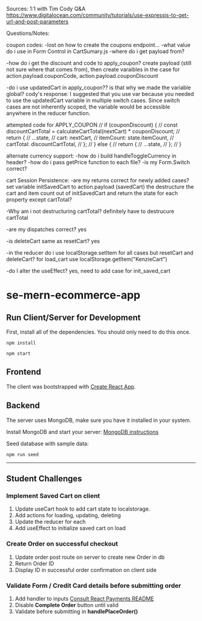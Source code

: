 Sources:
1:1 with Tim
Cody Q&A
https://www.digitalocean.com/community/tutorials/use-expressjs-to-get-url-and-post-parameters


Questions/Notes:

coupon codes:
-lost on how to create the coupons endpoint...
-what value do i use in Form Control in CartSumary.js
-where do i get payload from?

-how do i get the discount and code to apply_coupon?
create payload (still not sure where that comes from), then create varaibles in the case for action.payload.couponCode, action.payload.couponDiscount

-do i use updatedCart in apply_coupon?? is that why we made the variable global?
cody's response: I suggested that you use var because you needed to use the updatedCart variable in multiple switch cases. Since switch cases are not inherently scoped, the variable would be accessible anywhere in the reducer function.

attempted code for APPLY_COUPON
// if (couponDiscount) {
    //   const discountCartTotal = calculateCartTotal(nextCart) * couponDiscount;
    //   return {
    //     ...state,
    //     cart: nextCart,
    //     itemCount: state.itemCount,
    //     cartTotal: discountCartTotal,
    //   };
    // } else {
    //   return {
    //     ...state,
    //   };
    // }

alternate currency support:
-how do i build handleToggleCurrency in header?
-how do i pass getPrice function to each file?
-is my Form.Switch correct?




cart Session Persistence:
-are my returns correct for newly added cases?
set variable initSavedCart to action.payload (savedCart)
the destructure the cart and item count out of initSavedCart and return the state for each property except cartTotal?

-Why am i not destructuring cartTotal?
definitely have to destrucure cartTotal


-are my dispatches correct?
yes


-is deleteCart same as resetCart?
yes

-in the reducer do i use localStorage.setItem for all cases but resetCart and deleteCart?
for load_cart use localStorage.getItem("KenzieCart")

-do I alter the useEffect?
yes, need to add case for init_saved_cart





# se-mern-ecommerce-app

## Run Client/Server for Development

First, install all of the dependencies.  You should only need to do this once.

```
npm install
```

```
npm start
```

## Frontend

The client was bootstrapped with [Create React App](https://github.com/facebook/create-react-app).

## Backend

The server uses MongoDB, make sure you have it installed in your system.

Install MongoDB and start your server: [MongoDB instructions](https://docs.mongodb.com/manual/administration/install-community/)

Seed database with sample data:

```
npm run seed
```

---

## Student Challenges

### Implement Saved Cart on client

1. Update useCart hook to add cart state to localstorage.
2. Add actions for loading, updating, deleting
3. Update the reducer for each
4. Add useEffect to initialize saved cart on load

### Create Order on successful checkout

1. Update order post route on server to create new Order in db
2. Return Order ID
3. Display ID in successful order confirmation on client side

### Validate Form / Credit Card details before submitting order

1. Add handler to inputs [Consult React Payments README](https://github.com/medipass/react-payment-inputs#with-hooks)
2. Disable **Complete Order** button until valid
3. Validate before submitting in **handlePlaceOrder()**

